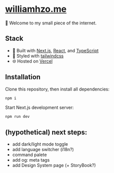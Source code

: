 # [williamhzo.me](https://williamhzo.me)

🐡 Welcome to my small piece of the internet.

## Stack

- 🧰 Built with [Next.js](https://nextjs.org), [React](https://reactjs.org), and [TypeScript](https://www.typescriptlang.org)
- 🎨 Styled with [tailwindcss](https://tailwindcss.com)
- 🌐 Hosted on [Vercel](https://vercel.com)

## Installation

Clone this repository, then install all dependencies:

```bash
npm i
```

Start Next.js development server:

```bash
npm run dev
```

## (hypothetical) next steps:

- add dark/light mode toggle
- add language switcher (i18n?)
- command palete
- add og: meta tags
- add Design System page (+ StoryBook?)
